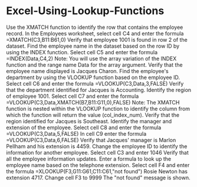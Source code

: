 # Excel-Using-Lookup-Functions
Use the XMATCH function to identify the row that contains the employee record.
    In the Employees worksheet, select cell C4 and enter the formula =XMATCH(C3,B11:B61,0)
    Verify that employee 1001 is found in row 2 of the dataset.
Find the employee name in the dataset based on the row ID by using the INDEX function.
    Select cell C5 and enter the formula =INDEX(Data,C4,2)
    Note: You will use the array variation of the INDEX function and the range name Data for the array argument.
    Verify that the employee name displayed is Jacques Charon.
Find the employee's department by using the VLOOKUP function based on the employee ID.
    Select cell C6 and enter the formula =VLOOKUP(C3,Data,3,FALSE)
    Verify that the department identified for Jacques is Accounting.
Identify the region of employee 1001.
    Select cell C7 and enter the formula =VLOOKUP(C3,Data,XMATCH(B7,B11:G11,0),FALSE)
    Note: The XMATCH function is nested within the VLOOKUP function to identify the column from which the function will return the value (col_index_num).
    Verify that the region identified for Jacques is Southeast.
Identify the manager and extension of the employee.
    Select cell C8 and enter the formula =VLOOKUP(C3,Data,5,FALSE)
    In cell C9 enter the formula =VLOOKUP(C3,Data,6,FALSE)
    Verify that Jacques' manager is Marlon Pellham and his extension is 4459.
Change the employee ID to identify the information for another employee.
    Select cell C3 and enter 1046
    Verify that all the employee information updates.
Enter a formula to look up the employee name based on the telephone extension.
    Select cell F4 and enter the formula =XLOOKUP(F3,G11:G61,C11:C61,"not found")
    Rosie Newton has extension 4717.
    Change cell F3 to 9999
    The "not found" message is shown.
